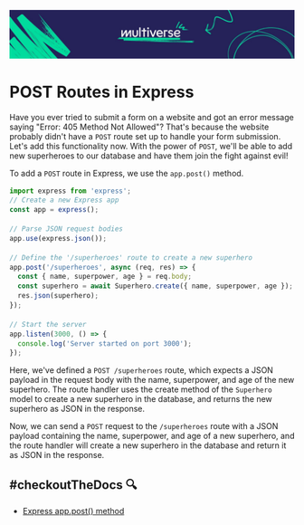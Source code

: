 ![MV Logo](/logo.jpg)

# POST Routes in Express
Have you ever tried to submit a form on a website and got an error message saying "Error: 405 Method Not Allowed"? That's because the website probably didn't have a `POST` route set up to handle your form submission. Let's add this functionality now. With the power of `POST`, we'll be able to add new superheroes to our database and have them join the fight against evil!

To add a `POST` route in Express, we use the `app.post()` method. 

```js
import express from 'express';
// Create a new Express app
const app = express();

// Parse JSON request bodies
app.use(express.json());

// Define the '/superheroes' route to create a new superhero
app.post('/superheroes', async (req, res) => {
  const { name, superpower, age } = req.body;
  const superhero = await Superhero.create({ name, superpower, age });
  res.json(superhero);
});

// Start the server
app.listen(3000, () => {
  console.log('Server started on port 3000');
});
```
Here, we've defined a `POST /superheroes` route, which expects a JSON payload in the request body with the name, superpower, and age of the new superhero. The route handler uses the create method of the `Superhero` model to create a new superhero in the database, and returns the new superhero as JSON in the response.

Now, we can send a `POST` request to the `/superheroes` route with a JSON payload containing the name, superpower, and age of a new superhero, and the route handler will create a new superhero in the database and return it as JSON in the response.

## #checkoutTheDocs 🔍
- [Express app.post() method](http://expressjs.com/en/5x/api.html#app.post.method)
